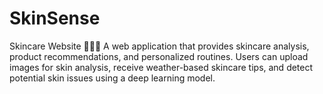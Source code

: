 # SkinSense
Skincare Website 🌿💆‍♀️ A web application that provides skincare analysis, product recommendations, and personalized routines. Users can upload images for skin analysis, receive weather-based skincare tips, and detect potential skin issues using a deep learning model.
